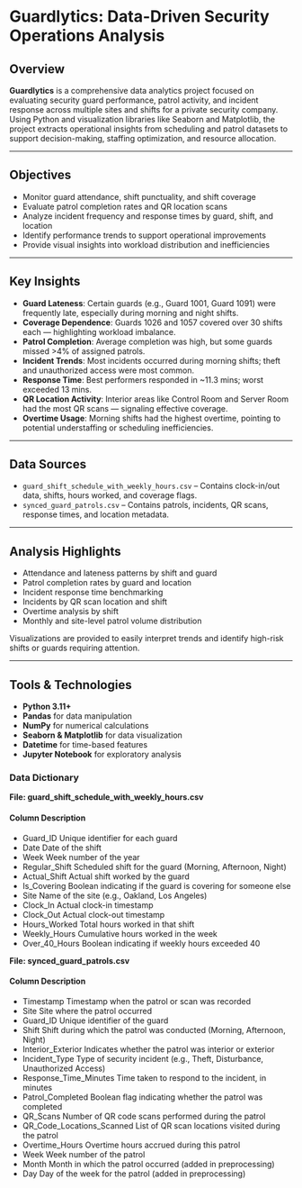 #  Guardlytics: Data-Driven Security Operations Analysis

##  Overview

**Guardlytics** is a comprehensive data analytics project focused on evaluating security guard performance, patrol activity, and incident response across multiple sites and shifts for a private security company. Using Python and visualization libraries like Seaborn and Matplotlib, the project extracts operational insights from scheduling and patrol datasets to support decision-making, staffing optimization, and resource allocation.

---

##  Objectives

- Monitor guard attendance, shift punctuality, and shift coverage
- Evaluate patrol completion rates and QR location scans
- Analyze incident frequency and response times by guard, shift, and location
- Identify performance trends to support operational improvements
- Provide visual insights into workload distribution and inefficiencies

---

##  Key Insights

- **Guard Lateness**: Certain guards (e.g., Guard 1001, Guard 1091) were frequently late, especially during morning and night shifts.
- **Coverage Dependence**: Guards 1026 and 1057 covered over 30 shifts each — highlighting workload imbalance.
- **Patrol Completion**: Average completion was high, but some guards missed >4% of assigned patrols.
- **Incident Trends**: Most incidents occurred during morning shifts; theft and unauthorized access were most common.
- **Response Time**: Best performers responded in ~11.3 mins; worst exceeded 13 mins.
- **QR Location Activity**: Interior areas like Control Room and Server Room had the most QR scans — signaling effective coverage.
- **Overtime Usage**: Morning shifts had the highest overtime, pointing to potential understaffing or scheduling inefficiencies.

---

##  Data Sources

- `guard_shift_schedule_with_weekly_hours.csv` – Contains clock-in/out data, shifts, hours worked, and coverage flags.
- `synced_guard_patrols.csv` – Contains patrols, incidents, QR scans, response times, and location metadata.

---

##  Analysis Highlights

- Attendance and lateness patterns by shift and guard
- Patrol completion rates by guard and location
- Incident response time benchmarking
- Incidents by QR scan location and shift
- Overtime analysis by shift
- Monthly and site-level patrol volume distribution

Visualizations are provided to easily interpret trends and identify high-risk shifts or guards requiring attention.

---

##  Tools & Technologies

- **Python 3.11+**
- **Pandas** for data manipulation
- **NumPy** for numerical calculations
- **Seaborn & Matplotlib** for data visualization
- **Datetime** for time-based features
- **Jupyter Notebook** for exploratory analysis


### Data Dictionary
**File: guard_shift_schedule_with_weekly_hours.csv**
#### Column	                   Description
- Guard_ID	                 Unique identifier for each guard
- Date	                     Date of the shift
- Week	                     Week number of the year
- Regular_Shift	             Scheduled shift for the guard (Morning, Afternoon, Night)
- Actual_Shift	             Actual shift worked by the guard
- Is_Covering	               Boolean indicating if the guard is covering for someone else
- Site	                     Name of the site (e.g., Oakland, Los Angeles)
- Clock_In	                 Actual clock-in timestamp
- Clock_Out	                 Actual clock-out timestamp
- Hours_Worked	             Total hours worked in that shift
- Weekly_Hours	             Cumulative hours worked in the week
- Over_40_Hours            	 Boolean indicating if weekly hours exceeded 40

**File: synced_guard_patrols.csv**
#### Column	                   Description
- Timestamp	                 Timestamp when the patrol or scan was recorded
- Site	                     Site where the patrol occurred
- Guard_ID	                 Unique identifier of the guard
- Shift	                     Shift during which the patrol was conducted (Morning, Afternoon, Night)
- Interior_Exterior	         Indicates whether the patrol was interior or exterior
- Incident_Type	             Type of security incident (e.g., Theft, Disturbance, Unauthorized Access)
- Response_Time_Minutes	     Time taken to respond to the incident, in minutes
- Patrol_Completed	         Boolean flag indicating whether the patrol was completed
- QR_Scans	                 Number of QR code scans performed during the patrol
- QR_Code_Locations_Scanned	 List of QR scan locations visited during the patrol
- Overtime_Hours	           Overtime hours accrued during this patrol
- Week	                     Week number of the patrol
- Month	                     Month in which the patrol occurred (added in preprocessing)
- Day	                       Day of the week for the patrol (added in preprocessing)


